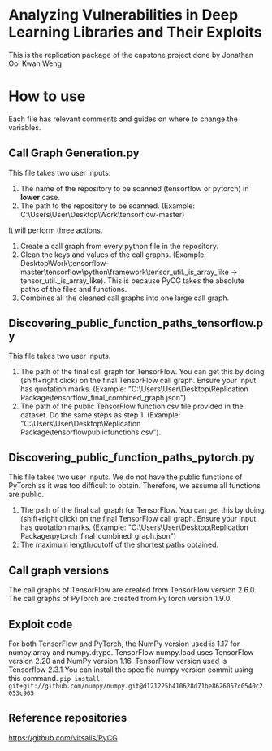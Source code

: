 # Analyzing Vulnerabilities in Deep Learning Libraries and Their Exploits
This is the replication package of the capstone project done by Jonathan Ooi Kwan Weng

# How to use
Each file has relevant comments and guides on where to change the variables.

## Call Graph Generation.py
   This file takes two user inputs.
   1. The name of the repository to be scanned (tensorflow or pytorch) in **lower** case.
   2. The path to the repository to be scanned. (Example: C:\Users\User\Desktop\Work\tensorflow-master)
   
   It will perform three actions.
   1. Create a call graph from every python file in the repository.
   2. Clean the keys and values of the call graphs. (Example: Desktop\Work\tensorflow-master\tensorflow\python\framework\tensor_util.\_is_array_like -> tensor_util.\_is_array_like). This is because PyCG takes the absolute paths of the files and functions.
   3. Combines all the cleaned call graphs into one large call graph.

## Discovering_public_function_paths_tensorflow.py
   This file takes two user inputs.
   1. The path of the final call graph for TensorFlow. You can get this by doing (shift+right click) on the final TensorFlow call graph. Ensure your input has quotation marks. (Example: "C:\Users\User\Desktop\Replication Package\tensorflow_final_combined_graph.json")
   2. The path of the public TensorFlow function csv file provided in the dataset. Do the same steps as step 1. (Example: "C:\Users\User\Desktop\Replication Package\tensorflowpublicfunctions.csv").

## Discovering_public_function_paths_pytorch.py
   This file takes two user inputs. We do not have the public functions of PyTorch as it was too difficult to obtain. Therefore, we assume all functions are public.
   1. The path of the final call graph for TensorFlow. You can get this by doing (shift+right click) on the final TensorFlow call graph. Ensure your input has quotation marks. (Example: "C:\Users\User\Desktop\Replication Package\pytorch_final_combined_graph.json")
   2. The maximum length/cutoff of the shortest paths obtained. 
   
## Call graph versions
   The call graphs of TensorFlow are created from TensorFlow version 2.6.0.
   The call graphs of PyTorch are created from PyTorch version 1.9.0.

## Exploit code
   For both TensorFlow and PyTorch, the NumPy version used is 1.17 for numpy.array and numpy.dtype.
   TensorFlow numpy.load uses TensorFlow version 2.20 and NumPy version 1.16.
   TensorFlow version used is Tensorflow 2.3.1
   You can install the specific numpy version commit using this command.
   ``pip install git+git://github.com/numpy/numpy.git@d121225b410628d71be8626057c0540c2053c965``
   
## Reference repositories
   https://github.com/vitsalis/PyCG
